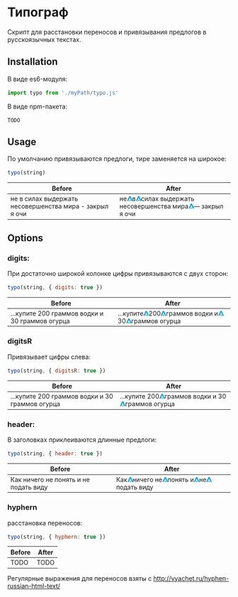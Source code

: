# Типограф

Cкрипт для расстановки переносов и привязывания предлогов в русскоязычных текстах. 


## Installation

В виде es6-модуля:
```js
import typo from './myPath/typo.js'
```

В виде npm-пакета:
```
TODO
```


## Usage

По умолчанию привязываются предлоги, тире заменяется на широкое:
```js
typo(string)
```

| Before | After |
| --- | --- |
| не в силах выдержать несовершенства мира - закрыл я очи | не![](assets/space.png)в![](assets/space.png)силах выдержать несовершенства мира![](assets/space.png)&mdash; закрыл я очи |

## Options


### digits:

При достаточно широкой колонке цифры привязываются с двух сторон:

```js
typo(string, { digits: true })
```

| Before | After |
| --- | --- |
| ...купите 200 граммов водки и 30 граммов огурца | ...купите![](assets/space.png)200![](assets/space.png)граммов водки и![](assets/space.png)30![](assets/space.png)граммов огурца |

### digitsR

Привязывает цифры слева:

```js
typo(string, { digitsR: true })
```
| Before | After |
| --- | --- |
| ...купите 200 граммов водки и 30 граммов огурца | ...купите 200![](assets/space.png)граммов водки и 30![](assets/space.png)граммов огурца |



### header:

В заголовках приклеиваются длинные предлоги:
```js
typo(string, { header: true })
```
| Before | After |
| --- | --- |
| Как ничего не понять и не подать виду | Как![](assets/space.png)ничего не![](assets/space.png)понять и![](assets/space.png)не![](assets/space.png)подать виду |


### hyphern

расстановка переносов:
```js
typo(string, { hyphern: true })
```
| Before | After |
| --- | --- |
| TODO | TODO |

Регулярные выражения для переносов взяты с http://vyachet.ru/hyphen-russian-html-text/
